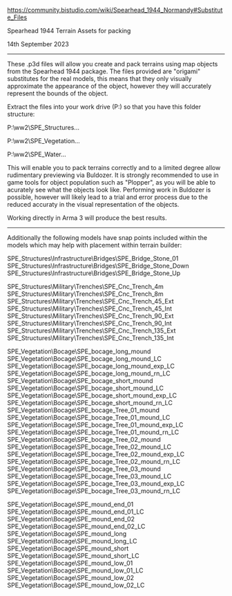 https://community.bistudio.com/wiki/Spearhead_1944_Normandy#Substitute_Files

Spearhead 1944 Terrain Assets for packing

14th September 2023

------------------------------------------------------------

These .p3d files will allow you create and pack terrains using map objects from the Spearhead 1944 package.
The files provided are "origami" substitutes for the real models, this means that they only visually approximate the appearance of the object, however they will accurately represent the bounds of the object.

Extract the files into your work drive (P:\) so that you have this folder structure:

P:\ww2\SPE_Structures\...

P:\ww2\SPE_Vegetation\...

P:\ww2\SPE_Water\...


This will enable you to pack terrains correctly and to a limited degree allow rudimentary previewing via Buldozer. It is strongly recommended to use in game tools for object population such as "Plopper", as you will be able to acurately see what the objects look like.
Performing work in Buldozer is possible, however will likely lead to a trial and error process due to the reduced accuraty in the visual representation of the objects. 

Working directly in Arma 3 will produce the best results.

-----------------------------------------------------------

Additionally the following models have snap points included within the models which may help with placement within terrain builder:

SPE_Structures\Infrastructure\Bridges\SPE_Bridge_Stone_01
SPE_Structures\Infrastructure\Bridges\SPE_Bridge_Stone_Down
SPE_Structures\Infrastructure\Bridges\SPE_Bridge_Stone_Up

SPE_Structures\Military\Trenches\SPE_Cnc_Trench_4m
SPE_Structures\Military\Trenches\SPE_Cnc_Trench_8m
SPE_Structures\Military\Trenches\SPE_Cnc_Trench_45_Ext
SPE_Structures\Military\Trenches\SPE_Cnc_Trench_45_Int
SPE_Structures\Military\Trenches\SPE_Cnc_Trench_90_Ext
SPE_Structures\Military\Trenches\SPE_Cnc_Trench_90_Int
SPE_Structures\Military\Trenches\SPE_Cnc_Trench_135_Ext
SPE_Structures\Military\Trenches\SPE_Cnc_Trench_135_Int

SPE_Vegetation\Bocage\SPE_bocage_long_mound
SPE_Vegetation\Bocage\SPE_bocage_long_mound_LC
SPE_Vegetation\Bocage\SPE_bocage_long_mound_exp_LC
SPE_Vegetation\Bocage\SPE_bocage_long_mound_rn_LC
SPE_Vegetation\Bocage\SPE_bocage_short_mound
SPE_Vegetation\Bocage\SPE_bocage_short_mound_LC
SPE_Vegetation\Bocage\SPE_bocage_short_mound_exp_LC
SPE_Vegetation\Bocage\SPE_bocage_short_mound_rn_LC
SPE_Vegetation\Bocage\SPE_bocage_Tree_01_mound
SPE_Vegetation\Bocage\SPE_bocage_Tree_01_mound_LC
SPE_Vegetation\Bocage\SPE_bocage_Tree_01_mound_exp_LC
SPE_Vegetation\Bocage\SPE_bocage_Tree_01_mound_rn_LC
SPE_Vegetation\Bocage\SPE_bocage_Tree_02_mound
SPE_Vegetation\Bocage\SPE_bocage_Tree_02_mound_LC
SPE_Vegetation\Bocage\SPE_bocage_Tree_02_mound_exp_LC
SPE_Vegetation\Bocage\SPE_bocage_Tree_02_mound_rn_LC
SPE_Vegetation\Bocage\SPE_bocage_Tree_03_mound
SPE_Vegetation\Bocage\SPE_bocage_Tree_03_mound_LC
SPE_Vegetation\Bocage\SPE_bocage_Tree_03_mound_exp_LC
SPE_Vegetation\Bocage\SPE_bocage_Tree_03_mound_rn_LC

SPE_Vegetation\Bocage\SPE_mound_end_01
SPE_Vegetation\Bocage\SPE_mound_end_01_LC
SPE_Vegetation\Bocage\SPE_mound_end_02
SPE_Vegetation\Bocage\SPE_mound_end_02_LC
SPE_Vegetation\Bocage\SPE_mound_long
SPE_Vegetation\Bocage\SPE_mound_long_LC
SPE_Vegetation\Bocage\SPE_mound_short
SPE_Vegetation\Bocage\SPE_mound_short_LC
SPE_Vegetation\Bocage\SPE_mound_low_01
SPE_Vegetation\Bocage\SPE_mound_low_01_LC
SPE_Vegetation\Bocage\SPE_mound_low_02
SPE_Vegetation\Bocage\SPE_mound_low_02_LC

